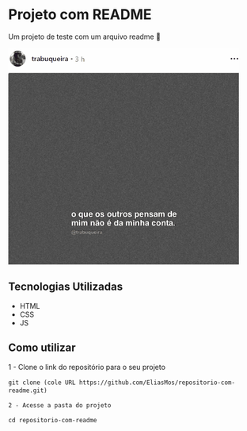 # Projeto com README 
Um projeto de teste com um arquivo readme 🚀

[<img src="./insta.gif" alt="gif da tela inicial do projeto README">](https://instagram.com/trabuqueira/)

## Tecnologias Utilizadas 
- HTML
- CSS
- JS

## Como utilizar

1 - Clone o link do repositório para o seu projeto 
```
git clone (cole URL https://github.com/EliasMos/repositorio-com-readme.git)
```
``` 
2 - Acesse a pasta do projeto 
```
```
cd repositorio-com-readme
```